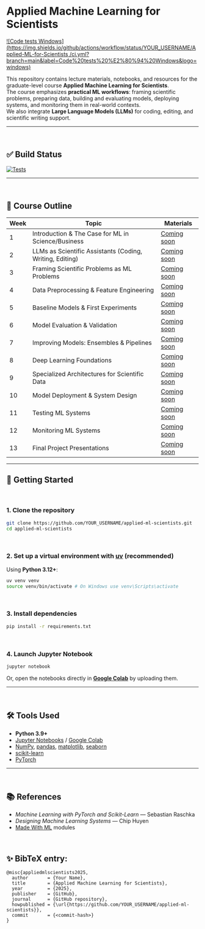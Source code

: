 # Applied Machine Learning for Scientists

[![Code tests Windows](https://img.shields.io/github/actions/workflow/status/YOUR_USERNAME/Applied-ML-for-Scientists
/ci.yml?branch=main&label=Code%20tests%20%E2%80%94%20Windows&logo=windows)](https://github.com/kbrezinski/Applied-ML-for-Scientists/actions/workflows/ci.yml)

This repository contains lecture materials, notebooks, and resources for the graduate-level course **Applied Machine Learning for Scientists**.  
The course emphasizes **practical ML workflows**: framing scientific problems, preparing data, building and evaluating models, deploying systems, and monitoring them in real-world contexts.  
We also integrate **Large Language Models (LLMs)** for coding, editing, and scientific writing support.

---

&nbsp;
## ✅ Build Status


[![Tests](https://img.shields.io/badge/tests-passing-brightgreen?logo=windows)](https://github.com/YOUR_USERNAME/applied-ml-scientists/actions)


---
&nbsp;
## 📖 Course Outline

| Week | Topic | Materials |
|------|-------|-----------|
| 1 | Introduction & The Case for ML in Science/Business | [Coming soon]() |
| 2 | LLMs as Scientific Assistants (Coding, Writing, Editing) | [Coming soon]() |
| 3 | Framing Scientific Problems as ML Problems | [Coming soon]() |
| 4 | Data Preprocessing & Feature Engineering | [Coming soon]() |
| 5 | Baseline Models & First Experiments | [Coming soon]() |
| 6 | Model Evaluation & Validation | [Coming soon]() |
| 7 | Improving Models: Ensembles & Pipelines | [Coming soon]() |
| 8 | Deep Learning Foundations | [Coming soon]() |
| 9 | Specialized Architectures for Scientific Data | [Coming soon]() |
| 10 | Model Deployment & System Design | [Coming soon]() |
| 11 | Testing ML Systems | [Coming soon]() |
| 12 | Monitoring ML Systems | [Coming soon]() |
| 13 | Final Project Presentations | [Coming soon]() |

---

## 🚀 Getting Started
&nbsp;
### 1. Clone the repository
```bash
git clone https://github.com/YOUR_USERNAME/applied-ml-scientists.git
cd applied-ml-scientists
```

&nbsp;
### 2. Set up a virtual environment with [uv](https://github.com/astral-sh/uv) (recommended)
Using **Python 3.12+**:
```bash
uv venv venv
source venv/bin/activate # On Windows use venv\Scripts\activate
```
&nbsp;
### 3. Install dependencies
```bash
pip install -r requirements.txt
```
&nbsp;
### 4. Launch Jupyter Notebook
```bash
jupyter notebook
```

Or, open the notebooks directly in **[Google Colab](https://colab.research.google.com/)** by uploading them.

---
&nbsp;
## 🛠 Tools Used
- **Python 3.9+**
- [Jupyter Notebooks](https://jupyter.org/) / [Google Colab](https://colab.research.google.com/)  
- [NumPy](https://numpy.org/), [pandas](https://pandas.pydata.org/), [matplotlib](https://matplotlib.org/), [seaborn](https://seaborn.pydata.org/)  
- [scikit-learn](https://scikit-learn.org/stable/)  
- [PyTorch](https://pytorch.org/)  

---
&nbsp;
## 📚 References
- *Machine Learning with PyTorch and Scikit-Learn* — Sebastian Raschka  
- *Designing Machine Learning Systems* — Chip Huyen  
- [Made With ML](https://madewithml.com/) modules  

&nbsp;
## ✨ BibTeX entry:
```
@misc{appliedmlscientists2025,
  author       = {Your Name},
  title        = {Applied Machine Learning for Scientists},
  year         = {2025},
  publisher    = {GitHub},
  journal      = {GitHub repository},
  howpublished = {\url{https://github.com/YOUR_USERNAME/applied-ml-scientists}},
  commit       = {<commit-hash>}
}
```
